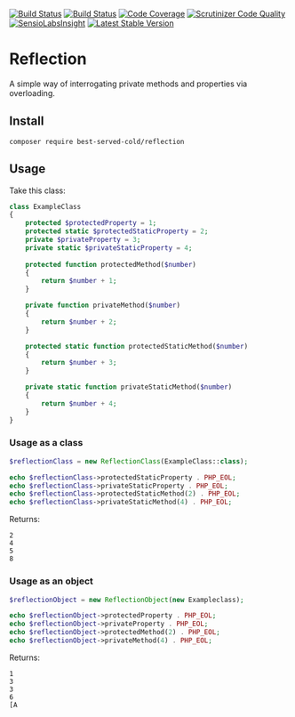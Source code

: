 [![Build Status](https://travis-ci.org/nark3d/Reflection.svg?branch=master)](https://travis-ci.org/nark3d/Reflection)
[![Build Status](https://scrutinizer-ci.com/g/nark3d/Reflection/badges/build.png?b=master)](https://scrutinizer-ci.com/g/nark3d/Reflection/build-status/master)
[![Code Coverage](https://scrutinizer-ci.com/g/nark3d/Reflection/badges/coverage.png?b=master)](https://scrutinizer-ci.com/g/nark3d/Reflection/?branch=master)
[![Scrutinizer Code Quality](https://scrutinizer-ci.com/g/nark3d/Reflection/badges/quality-score.png?b=master)](https://scrutinizer-ci.com/g/nark3d/Reflection/?branch=master)
[![SensioLabsInsight](https://insight.sensiolabs.com/projects/4c0863ee-8947-468c-9b7e-165704e98c5f/mini.png)](https://insight.sensiolabs.com/projects/4c0863ee-8947-468c-9b7e-165704e98c5f)
[![Latest Stable Version](https://img.shields.io/packagist/v/best-served-cold/reflection.svg)](https://packagist.org/packages/best-served-cold/reflection)

# Reflection

A simple way of interrogating private methods and properties via overloading.

## Install
```shell
composer require best-served-cold/reflection
```

## Usage 
Take this class:
```php
class ExampleClass
{
    protected $protectedProperty = 1;
    protected static $protectedStaticProperty = 2;
    private $privateProperty = 3;
    private static $privateStaticProperty = 4;
    
    protected function protectedMethod($number)
    {
        return $number + 1;
    }

    private function privateMethod($number)
    {
        return $number + 2;
    }

    protected static function protectedStaticMethod($number)
    {
        return $number + 3;
    }

    private static function privateStaticMethod($number)
    {
        return $number + 4;
    }
}
```

### Usage as a class
```php
$reflectionClass = new ReflectionClass(ExampleClass::class);

echo $reflectionClass->protectedStaticProperty . PHP_EOL;
echo $reflectionClass->privateStaticProperty . PHP_EOL;
echo $reflectionClass->protectedStaticMethod(2) . PHP_EOL;
echo $reflectionClass->privateStaticMethod(4) . PHP_EOL;
```

Returns:
```shell
2
4
5
8

```

### Usage as an object

```php
$reflectionObject = new ReflectionObject(new Exampleclass);

echo $reflectionObject->protectedProperty . PHP_EOL;
echo $reflectionObject->privateProperty . PHP_EOL;
echo $reflectionObject->protectedMethod(2) . PHP_EOL;
echo $reflectionObject->privateMethod(4) . PHP_EOL;

```

Returns:
```shell
1
3
3
6
[A
```

